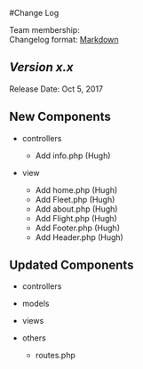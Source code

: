 #Change Log

Team membership:  
Changelog format: [Markdown](https://github.com/adam-p/markdown-here/wiki/Markdown-Cheatsheet) 

## *Version x.x*

Release Date: Oct 5, 2017

## New Components

-   controllers

    -   Add info.php       (Hugh)

-   view
    -   Add home.php    (Hugh)
    -   Add Fleet.php   (Hugh)
    -   Add about.php   (Hugh)
    -   Add Flight.php  (Hugh)
    -   Add Footer.php  (Hugh)
    -   Add Header.php  (Hugh)

## Updated Components

-   controllers


-   models


-   views



-   others
    -   routes.php



